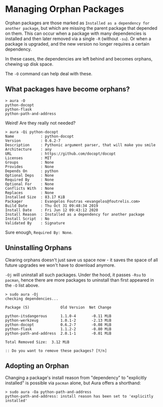 # Managing Orphan Packages

Orphan packages are those marked as `Installed as a dependency for another
package`, but which are missing the parent package that depended on them. This
can occur when a package with many dependencies is installed and then later
removed via a single `-R` (without `-su`). Or when a package is upgraded, and
the new version no longer requires a certain dependency.

In these cases, the dependencies are left behind and becomes orphans, chewing up
disk space.

The `-O` command can help deal with these.

## What packages have become orphans?

```
> aura -O
python-docopt
python-flask
python-path-and-address
```

Weird! Are they really not needed?

```
> aura -Qi python-docopt
Name            : python-docopt
Version         : 0.6.2-7
Description     : Pythonic argument parser, that will make you smile
Architecture    : any
URL             : https://github.com/docopt/docopt
Licenses        : MIT
Groups          : None
Provides        : None
Depends On      : python
Optional Deps   : None
Required By     : None
Optional For    : None
Conflicts With  : None
Replaces        : None
Installed Size  : 83.17 KiB
Packager        : Evangelos Foutras <evangelos@foutrelis.com>
Build Date      : Thu Oct 31 09:48:34 2019
Install Date    : Fri Jun 12 09:43:12 2020
Install Reason  : Installed as a dependency for another package
Install Script  : No
Validated By    : Signature
```

Sure enough, `Required By: None`.

## Uninstalling Orphans

Clearing orphans doesn't just save us space now - it saves the space of all
future upgrades we won't have to download anymore.

`-Oj` will uninstall all such packages. Under the hood, it passes `-Rsu` to
`pacman`, hence there are more packages to uninstall than first appeared in the
`-O` list above.

```
> sudo aura -Oj
checking dependencies...

Package (5)              Old Version  Net Change

python-itsdangerous      1.1.0-4       -0.11 MiB
python-werkzeug          1.0.1-2       -2.13 MiB
python-docopt            0.6.2-7       -0.08 MiB
python-flask             1.1.2-2       -0.80 MiB
python-path-and-address  2.0.1-1       -0.01 MiB

Total Removed Size:  3.12 MiB

:: Do you want to remove these packages? [Y/n]
```

## Adopting an Orphan

Changing a package's install reason from "dependency" to "explicitly installed"
is possible via `pacman` alone, but Aura offers a shorthand:

```
> sudo aura -Oa python-path-and-address
python-path-and-address: install reason has been set to 'explicitly installed'
```
